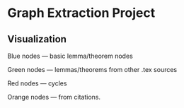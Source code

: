 # Graph Extraction Project

## Visualization
Blue nodes — basic lemma/theorem nodes

Green nodes — lemmas/theorems from other .tex sources

Red nodes — cycles

Orange nodes — from citations. 
